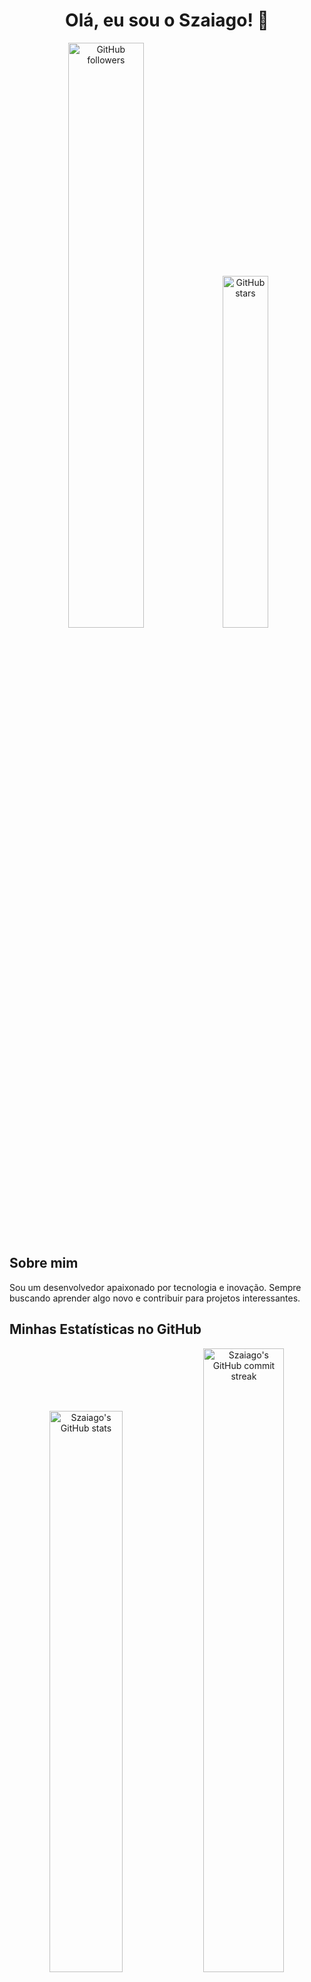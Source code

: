 <h1 align="center">Olá, eu sou o Szaiago! 👋</h1>

<p align="center">
  <img src="https://img.shields.io/github/followers/Szaiago?style=social&color=black" alt="GitHub followers" width="49%">
  <img src="https://img.shields.io/github/stars/Szaiago?style=social&color=black" alt="GitHub stars" width="38%">
</p>

## Sobre mim

Sou um desenvolvedor apaixonado por tecnologia e inovação. Sempre buscando aprender algo novo e contribuir para projetos interessantes.

## Minhas Estatísticas no GitHub

<p align="center">
  <img src="https://github-readme-stats.vercel.app/api?username=Szaiago&show_icons=true&theme=ambient_gradient&hide_border=true" alt="Szaiago's GitHub stats" width="48%">
  <img src="https://github-readme-streak-stats.herokuapp.com/?user=Szaiago&theme=ambient_gradient&hide_border=true" alt="Szaiago's GitHub commit streak" width="50.6%">
</p>

## Redes Sociais

<p align="center">
  <a href="https://www.linkedin.com/in/szaiago/"><img src="https://img.shields.io/badge/-Szaiago-blue?style=for-the-badge&logo=Linkedin&logoColor=white" alt="Linkedin"></a>
  <a href="mailto:szaiago@gmail.com"><img src="https://img.shields.io/badge/-szaiago@gmail.com-c14438?style=for-the-badge&logo=Gmail&logoColor=white" alt="Gmail"></a>
  <a href="https://instagram.com/szaiago/"><img src="https://img.shields.io/badge/-Szaiago-purple?style=for-the-badge&logo=instagram&logoColor=white" alt="Instagram"></a>
</p>

## GitHub Activity Graph

<p align="center">
  <a href="https://github.com/ashutosh00710/github-readme-activity-graph">
    <img src="https://github-readme-activity-graph.vercel.app/graph?username=Szaiago" alt="GitHub Activity Graph" width="100%">
  </a>
</p>

## Linguagens e Ferramentas

<p align="center" style="display: flex;">
  <img src="https://img.shields.io/badge/-HTML5-000?style=for-the-badge&logo=HTML5&flex=1" alt="HTML5" width="25%">
  <img src="https://img.shields.io/badge/-CSS3-000?style=for-the-badge&logo=CSS3&logoColor=1572B6&flex=1" alt="CSS3">
  <img src="https://img.shields.io/badge/-JavaScript-000?style=for-the-badge&logo=JavaScript&flex=1" alt="JavaScript">
  <img src="https://img.shields.io/badge/-MySQL-000?style=for-the-badge&logo=MySQL&flex=1" alt="MySQL">
  <img src="https://img.shields.io/badge/-PHP-000?style=for-the-badge&logo=PHP&flex=1" alt="PHP">
</p>

---

<p align="center">
  Fique à vontade para explorar meus repositórios e contribuir com o que puder!
</p>
